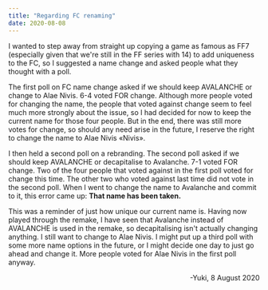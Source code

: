 ```yaml
---
title: "Regarding FC renaming"
date: 2020-08-08
---
```

I wanted to step away from straight up copying a game as famous as FF7 (especially given that we're still in the FF series with 14) to add uniqueness to the FC, so I suggested a name change and asked people what they thought with a poll.

The first poll on FC name change asked if we should keep AVALANCHE or change to Alae Nivis. 6-4 voted FOR change. Although more people voted for changing the name, the people that voted against change seem to feel much more strongly about the issue, so I had decided for now to keep the current name for those four people. But in the end, there was still more votes for change, so should any need arise in the future, I reserve the right to change the name to Alae Nivis «Nivis».

I then held a second poll on a rebranding. The second poll asked if we should keep AVALANCHE or decapitalise to Avalanche. 7-1 voted FOR change. Two of the four people that voted against in the first poll voted for change this time. The other two who voted against last time did not vote in the second poll. When I went to change the name to Avalanche and commit to it, this error came up: <b>That name has been taken.</b>

This was a reminder of just how unique our current name is. Having now played through the remake, I have seen that Avalanche instead of AVALANCHE is used in the remake, so decapitalising isn't actually changing anything.
I still want to change to Alae Nivis. I might put up a third poll with some more name options in the future, or I might decide one day to just go ahead and change it. More people voted for Alae Nivis in the first poll anyway.

<div style="text-align:right">-Yuki, 8 August 2020
